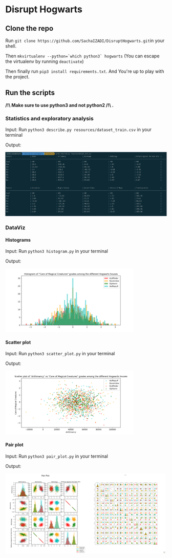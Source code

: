 # Disrupt Hogwarts

## Clone the repo
Run `git clone https://github.com/SachaIZADI/DisruptHogwarts.git`in your shell.

Then ```mkvirtualenv --python=`which python3` hogwarts``` (You can escape the virtualenv by running `deactivate`)

Then finally run `pip3 install requirements.txt`. And You're up to play with the project.



## Run the scripts

**/!\ Make sure to use python3 and not python2 /!\ .**

### Statistics and exploratory analysis
Input: Run `python3 describe.py resources/dataset_train.csv` in your terminal

Output: 

<img src = "img/stdout.png" height="200">


### DataViz
#### Histograms
Input: Run `python3 histogram.py` in your terminal

Output: 

<img src = "img/hist.png" height="200">

#### Scatter plot
Input: Run `python3 scatter_plot.py` in your terminal

Output: 

<img src = "img/scatter.png" height="200">

#### Pair plot
Input: Run `python3 pair_plot.py` in your terminal

Output: 

<img src = "img/pairplot.png" height="250"><img src = "img/full_pair_plot.png" height="250">